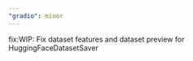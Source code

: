 ```yaml
---
"gradio": minor
---
```


fix:WIP: Fix dataset features and dataset preview for HuggingFaceDatasetSaver
